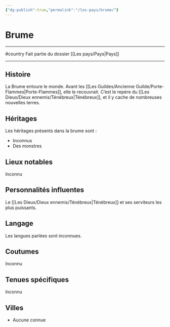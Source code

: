 ```yaml
---
{"dg-publish":true,"permalink":"/les-pays/brume/"}
---
```


# Brume
---
#country 
Fait partie du dossier [[Les pays/Pays\|Pays]]

-------
## Histoire
La Brume entoure le monde. Avant les [[Les Guildes/Ancienne Guilde/Porte-Flammes\|Porte-Flammes]], elle le recouvrait.
C’est le repère du [[Les Dieux/Dieux ennemis/Ténébreux\|Ténébreux]], et il y cache de nombreuses nouvelles terres.
## Héritages
Les héritages présents dans la brume sont :
- Inconnus
- Des monstres
## Lieux notables
Inconnu
## Personnalités influentes
Le [[Les Dieux/Dieux ennemis/Ténébreux\|Ténébreux]] et ses serviteurs les plus puissants.
## Langage
Les langues parlées sont inconnues.
## Coutumes
Inconnu
## Tenues spécifiques
Inconnu
## Villes
- Aucune connue